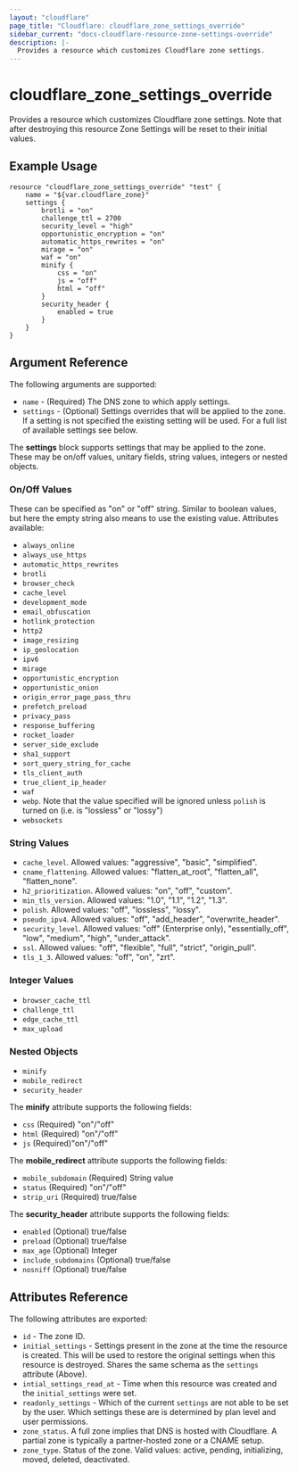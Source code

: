 ```yaml
---
layout: "cloudflare"
page_title: "Cloudflare: cloudflare_zone_settings_override"
sidebar_current: "docs-cloudflare-resource-zone-settings-override"
description: |-
  Provides a resource which customizes Cloudflare zone settings.
---
```


# cloudflare_zone_settings_override

Provides a resource which customizes Cloudflare zone settings. Note that after destroying this resource Zone Settings will be reset to their initial values.

## Example Usage

```hcl
resource "cloudflare_zone_settings_override" "test" {
	name = "${var.cloudflare_zone}"
	settings {
		brotli = "on"
		challenge_ttl = 2700
		security_level = "high"
		opportunistic_encryption = "on"
		automatic_https_rewrites = "on"
		mirage = "on"
		waf = "on"
		minify {
			css = "on"
			js = "off"
			html = "off"
		}
		security_header {
			enabled = true
		}
	}
}
```

## Argument Reference

The following arguments are supported:

* `name` - (Required) The DNS zone to which apply settings.
* `settings` - (Optional) Settings overrides that will be applied to the zone. If a setting is not specified the existing setting will be used. For a full list of available settings see below.

The **settings** block supports settings that may be applied to the zone. These may be on/off values, unitary fields, string values, integers or nested objects.

### On/Off Values

These can be specified as "on" or "off" string. Similar to boolean values, but here the empty string also means to use the existing value. Attributes available:

* `always_online`
* `always_use_https`
* `automatic_https_rewrites`
* `brotli`
* `browser_check`
* `cache_level`
* `development_mode`
* `email_obfuscation`
* `hotlink_protection`
* `http2`
* `image_resizing`
* `ip_geolocation`
* `ipv6`
* `mirage`
* `opportunistic_encryption`
* `opportunistic_onion`
* `origin_error_page_pass_thru`
* `prefetch_preload`
* `privacy_pass`
* `response_buffering`
* `rocket_loader`
* `server_side_exclude`
* `sha1_support`
* `sort_query_string_for_cache`
* `tls_client_auth`
* `true_client_ip_header`
* `waf`
* `webp`. Note that the value specified will be ignored unless `polish` is turned on (i.e. is "lossless" or "lossy")
* `websockets`

### String Values

* `cache_level`. Allowed values: "aggressive", "basic", "simplified".
* `cname_flattening`. Allowed values: "flatten_at_root", "flatten_all", "flatten_none".
* `h2_prioritization`. Allowed values: "on", "off", "custom".
* `min_tls_version`. Allowed values: "1.0", "1.1", "1.2", "1.3".
* `polish`. Allowed values: "off", "lossless", "lossy".
* `pseudo_ipv4`. Allowed values: "off", "add_header", "overwrite_header".
* `security_level`. Allowed values: "off" (Enterprise only), "essentially_off", "low", "medium", "high", "under_attack".
* `ssl`. Allowed values: "off", "flexible", "full", "strict", "origin_pull".
* `tls_1_3`. Allowed values: "off", "on", "zrt".

### Integer Values

* `browser_cache_ttl`
* `challenge_ttl`
* `edge_cache_ttl`
* `max_upload`

### Nested Objects

* `minify`
* `mobile_redirect`
* `security_header`

The **minify** attribute supports the following fields:

* `css` (Required) "on"/"off"
* `html` (Required) "on"/"off"
* `js` (Required)"on"/"off"

The **mobile_redirect** attribute supports the following fields:

* `mobile_subdomain` (Required) String value
* `status` (Required) "on"/"off"
* `strip_uri` (Required) true/false

The **security_header** attribute supports the following fields:

* `enabled` (Optional) true/false
* `preload` (Optional) true/false
* `max_age` (Optional) Integer
* `include_subdomains` (Optional) true/false
* `nosniff` (Optional) true/false

## Attributes Reference

The following attributes are exported:

* `id` - The zone ID.
* `initial_settings` - Settings present in the zone at the time the resource is created. This will be used to restore the original settings when this resource is destroyed. Shares the same schema as the `settings` attribute (Above).
* `intial_settings_read_at` - Time when this resource was created and the `initial_settings` were set.
* `readonly_settings` - Which of the current `settings` are not able to be set by the user. Which settings these are is determined by plan level and user permissions.
* `zone_status`. A full zone implies that DNS is hosted with Cloudflare. A partial zone is typically a partner-hosted zone or a CNAME setup.
* `zone_type`. Status of the zone. Valid values: active, pending, initializing, moved, deleted, deactivated.
